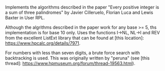 Implements the algorithms described in the paper "Every positive integer is a sum of three palindromes"
by Javier Cilleruelo, Florian Luca and Lewis Baxter in User RPL.

Although the algrithms described in the paper work for any base >= 5, ths implementation is
for base 10 only. Uses the functions I→NL, NL→I and REV from the excellent ListExt library that
can be found at [this location]: https://www.hpcalc.org/details/7971.

For numbers with less than seven digits, a brute force search with backtracking is used. This
was originally written by "peruna" (see [this thread]: https://www.hpmuseum.org/forum/thread-19563.html).
